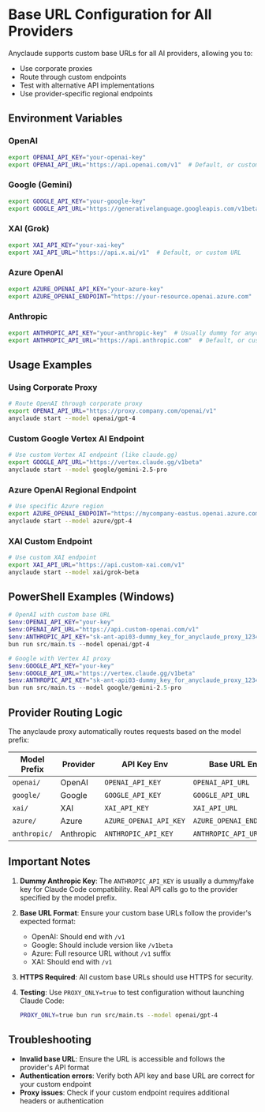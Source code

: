 # Base URL Configuration for All Providers

Anyclaude supports custom base URLs for all AI providers, allowing you to:
- Use corporate proxies
- Route through custom endpoints
- Test with alternative API implementations
- Use provider-specific regional endpoints

## Environment Variables

### OpenAI
```bash
export OPENAI_API_KEY="your-openai-key"
export OPENAI_API_URL="https://api.openai.com/v1"  # Default, or custom URL
```

### Google (Gemini)
```bash
export GOOGLE_API_KEY="your-google-key"
export GOOGLE_API_URL="https://generativelanguage.googleapis.com/v1beta"  # Default, or custom URL
```

### XAI (Grok)
```bash
export XAI_API_KEY="your-xai-key"
export XAI_API_URL="https://api.x.ai/v1"  # Default, or custom URL
```

### Azure OpenAI
```bash
export AZURE_OPENAI_API_KEY="your-azure-key"
export AZURE_OPENAI_ENDPOINT="https://your-resource.openai.azure.com"  # Required for Azure
```

### Anthropic
```bash
export ANTHROPIC_API_KEY="your-anthropic-key"  # Usually dummy for anyclaude
export ANTHROPIC_API_URL="https://api.anthropic.com"  # Default, or custom URL
```

## Usage Examples

### Using Corporate Proxy
```bash
# Route OpenAI through corporate proxy
export OPENAI_API_URL="https://proxy.company.com/openai/v1"
anyclaude start --model openai/gpt-4
```

### Custom Google Vertex AI Endpoint
```bash
# Use custom Vertex AI endpoint (like claude.gg)
export GOOGLE_API_URL="https://vertex.claude.gg/v1beta"
anyclaude start --model google/gemini-2.5-pro
```

### Azure OpenAI Regional Endpoint
```bash
# Use specific Azure region
export AZURE_OPENAI_ENDPOINT="https://mycompany-eastus.openai.azure.com"
anyclaude start --model azure/gpt-4
```

### XAI Custom Endpoint
```bash
# Use custom XAI endpoint
export XAI_API_URL="https://api.custom-xai.com/v1"
anyclaude start --model xai/grok-beta
```

## PowerShell Examples (Windows)

```powershell
# OpenAI with custom base URL
$env:OPENAI_API_KEY="your-key"
$env:OPENAI_API_URL="https://api.custom-openai.com/v1"
$env:ANTHROPIC_API_KEY="sk-ant-api03-dummy_key_for_anyclaude_proxy_12345678901234567890123456789012345678901234567890123456789012345678901234567890123456789012345678901234567890123456789012345678"
bun run src/main.ts --model openai/gpt-4

# Google with Vertex AI proxy
$env:GOOGLE_API_KEY="your-key"
$env:GOOGLE_API_URL="https://vertex.claude.gg/v1beta"
$env:ANTHROPIC_API_KEY="sk-ant-api03-dummy_key_for_anyclaude_proxy_12345678901234567890123456789012345678901234567890123456789012345678901234567890123456789012345678901234567890123456789012345678"
bun run src/main.ts --model google/gemini-2.5-pro
```

## Provider Routing Logic

The anyclaude proxy automatically routes requests based on the model prefix:

| Model Prefix | Provider | API Key Env | Base URL Env |
|--------------|----------|-------------|---------------|
| `openai/` | OpenAI | `OPENAI_API_KEY` | `OPENAI_API_URL` |
| `google/` | Google | `GOOGLE_API_KEY` | `GOOGLE_API_URL` |
| `xai/` | XAI | `XAI_API_KEY` | `XAI_API_URL` |
| `azure/` | Azure | `AZURE_OPENAI_API_KEY` | `AZURE_OPENAI_ENDPOINT` |
| `anthropic/` | Anthropic | `ANTHROPIC_API_KEY` | `ANTHROPIC_API_URL` |

## Important Notes

1. **Dummy Anthropic Key**: The `ANTHROPIC_API_KEY` is usually a dummy/fake key for Claude Code compatibility. Real API calls go to the provider specified by the model prefix.

2. **Base URL Format**: Ensure your custom base URLs follow the provider's expected format:
   - OpenAI: Should end with `/v1`
   - Google: Should include version like `/v1beta`
   - Azure: Full resource URL without `/v1` suffix
   - XAI: Should end with `/v1`

3. **HTTPS Required**: All custom base URLs should use HTTPS for security.

4. **Testing**: Use `PROXY_ONLY=true` to test configuration without launching Claude Code:
   ```bash
   PROXY_ONLY=true bun run src/main.ts --model openai/gpt-4
   ```

## Troubleshooting

- **Invalid base URL**: Ensure the URL is accessible and follows the provider's API format
- **Authentication errors**: Verify both API key and base URL are correct for your custom endpoint
- **Proxy issues**: Check if your custom endpoint requires additional headers or authentication